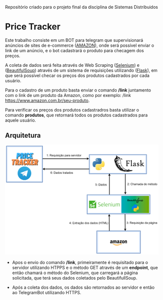 Repositório criado para o projeto final da disciplina de Sistemas Distribuidos

# Price Tracker

Este trabalho consiste em um BOT para telegram que supervisionará anúncios de sites de e-commerce ([AMAZON](https://www.amazon.com.br/ref=nav_logo)), onde será possível enviar o link de um anúncio, e o bot cadastrará o produto para checagem dos preços.

A coleta de dados será feita através de Web Scraping ([Selenium](https://www.selenium.dev/)) e ([BeautifulSoup](https://beautiful-soup-4.readthedocs.io/en/latest/)) através de um sistema de requisições utilizando ([Flask](https://flask.palletsprojects.com/en/2.2.x/)), em que será possível checar os preços dos produtos cadastrados por cada usuário.

Para o cadastro de um produto basta enviar o comando **/link** juntamento com o link de um produto da Amazon, como por exemplo: /link https://www.amazon.com.br/seu-produto.

Para verificar os preços dos produtos cadastradros basta utilizar o comando **produtos**, que retornará todos os produtos cadastrados para aquele usuário.

## Arquitetura

![priceTracker.png](imagens/priceTracker.png)

* Apos o envio do comando **/link**, primeiramente é requisitado para o servidor utilizando HTPPS e o método GET através de um __endpoint__, que então chamará o método do Selenium, que carregará a página solicitada, que terá seus dados coletados pelo BeautifullSoup.

* Após a coleta dos dados, os dados são retornados ao servidor e então ao TelegramBot utilizando HTTPS.
